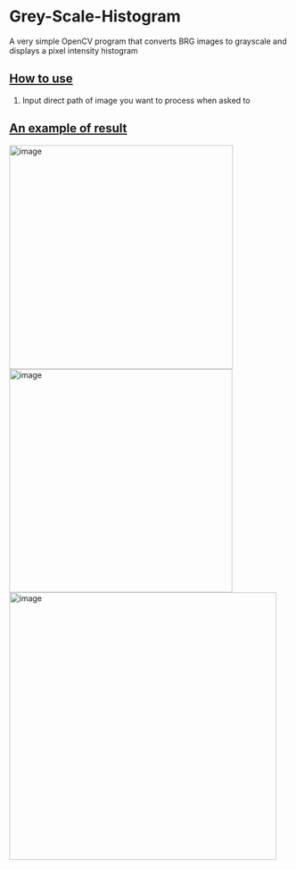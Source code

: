 # Grey-Scale-Histogram
A very simple OpenCV program that converts BRG images to grayscale and displays a pixel intensity histogram

## <ins>How to use</ins>
1. Input direct path of image you want to process when asked to

## <ins>An example of result</ins>
<img width="401" alt="image" src="https://user-images.githubusercontent.com/70067413/185826988-d89f4f9d-c455-4987-953c-6d58521a0fae.png">
<img width="400" alt="image" src="https://user-images.githubusercontent.com/70067413/185827006-246b9c73-28c5-42b7-9508-2d4ffe99be13.png">
<img width="479" alt="image" src="https://user-images.githubusercontent.com/70067413/185827030-e7582146-ad27-4e46-9e0c-0e0858c71fcd.png">

